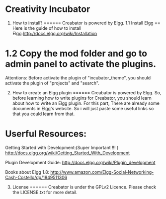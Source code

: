 Creativity Incubator
========
1. How to install?
======
Creabator is powered by Elgg. 
1.1 Install Elgg
==
Here is the guide of how to install Elgg:http://docs.elgg.org/wiki/Installation

1.2 Copy the mod folder and go to admin panel to activate the plugins.
==
Attentions:
Before activate the plugin of "incubator_theme", you should activate the plugin of "projects" and "search". 


2. How to create an Elgg plugin
======
Creabator is powered by Elgg. So, before learning how to write plugins for Creabator, you should learn about how to write an Elgg plugin.
For this part, There are already some documents in Elgg's website. So i will just paste some useful links so that you could learn from that.

Userful Resources:
===
Getting Started with Development:(Super Important !!! ) http://docs.elgg.org/wiki/Getting_Started_With_Development

Plugin Development Guide: http://docs.elgg.org/wiki/Plugin_development

Books about Elgg 1.8: http://www.amazon.com/Elgg-Social-Networking-Cash-Costello/dp/1849511306

3. License
======
Creabator is under the GPLv2 Licence. Please check the LICENSE.txt for more detail.




